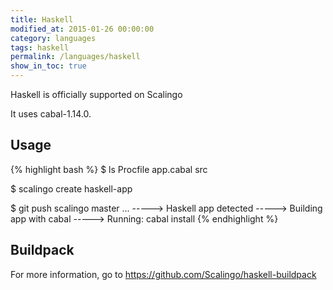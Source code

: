 ```yaml
---
title: Haskell
modified_at: 2015-01-26 00:00:00
category: languages
tags: haskell
permalink: /languages/haskell
show_in_toc: true
---
```


Haskell is officially supported on Scalingo

It uses cabal-1.14.0.

## Usage

{% highlight bash %}
$ ls
Procfile app.cabal src

$ scalingo create haskell-app

$ git push scalingo master
...
-----> Haskell app detected
-----> Building app with cabal
-----> Running: cabal install
{% endhighlight %}

## Buildpack

For more information, go to https://github.com/Scalingo/haskell-buildpack
